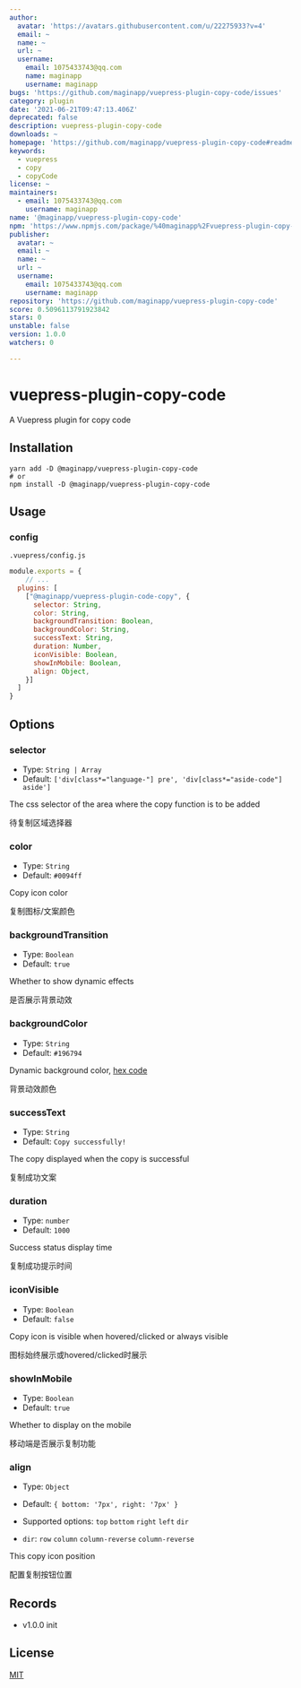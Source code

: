 ```yaml
---
author:
  avatar: 'https://avatars.githubusercontent.com/u/22275933?v=4'
  email: ~
  name: ~
  url: ~
  username:
    email: 1075433743@qq.com
    name: maginapp
    username: maginapp
bugs: 'https://github.com/maginapp/vuepress-plugin-copy-code/issues'
category: plugin
date: '2021-06-21T09:47:13.406Z'
deprecated: false
description: vuepress-plugin-copy-code
downloads: ~
homepage: 'https://github.com/maginapp/vuepress-plugin-copy-code#readme'
keywords:
  - vuepress
  - copy
  - copyCode
license: ~
maintainers:
  - email: 1075433743@qq.com
    username: maginapp
name: '@maginapp/vuepress-plugin-copy-code'
npm: 'https://www.npmjs.com/package/%40maginapp%2Fvuepress-plugin-copy-code'
publisher:
  avatar: ~
  email: ~
  name: ~
  url: ~
  username:
    email: 1075433743@qq.com
    username: maginapp
repository: 'https://github.com/maginapp/vuepress-plugin-copy-code'
score: 0.5096113791923842
stars: 0
unstable: false
version: 1.0.0
watchers: 0

---
```


# vuepress-plugin-copy-code

A Vuepress plugin for copy code

## Installation

```shell
yarn add -D @maginapp/vuepress-plugin-copy-code
# or
npm install -D @maginapp/vuepress-plugin-copy-code
```

## Usage

### config

`.vuepress/config.js`

```js
module.exports = {
    // ...
  plugins: [
    ["@maginapp/vuepress-plugin-code-copy", {
      selector: String,
      color: String,
      backgroundTransition: Boolean,
      backgroundColor: String,
      successText: String,
      duration: Number,
      iconVisible: Boolean,
      showInMobile: Boolean,
      align: Object,
    }]
  ]
}
```

## Options

### selector

*  Type: `String | Array`
*  Default: `['div[class*="language-"] pre', 'div[class*="aside-code"] aside']`

The css selector of the area where the copy function is to be added

待复制区域选择器

### color

*  Type: `String`
*  Default: `#0094ff`

Copy icon color

复制图标/文案颜色

### backgroundTransition

*  Type: `Boolean`
*  Default: `true`

Whether to show dynamic effects

是否展示背景动效

### backgroundColor

*  Type: `String`
*  Default: `#196794`

Dynamic background color, [hex code](https://htmlcolorcodes.com/)

背景动效颜色

### successText

*  Type: `String`
*  Default: `Copy successfully!`

The copy displayed when the copy is successful

复制成功文案

### duration

*  Type: `number`
*  Default: `1000`

Success status display time

复制成功提示时间

### iconVisible

*  Type: `Boolean`
*  Default: `false`

Copy icon is visible when hovered/clicked or always visible

图标始终展示或hovered/clicked时展示

### showInMobile

*  Type: `Boolean`
*  Default: `true`

Whether to display on the mobile

移动端是否展示复制功能

### align

*  Type: `Object`
*  Default: `{ bottom: '7px', right: '7px' }`
*  Supported options: `top` `bottom` `right` `left` `dir`

  * `dir`: `row` `column` `column-reverse` `column-reverse`

This copy icon position

配置复制按钮位置

## Records

* v1.0.0 init

## License

[MIT](https://github.com/maginapp/vuepress-plugin-copy-code)
